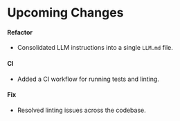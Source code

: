 # Upcoming Changes

#### Refactor
- Consolidated LLM instructions into a single `LLM.md` file.

#### CI
- Added a CI workflow for running tests and linting.

#### Fix
- Resolved linting issues across the codebase.